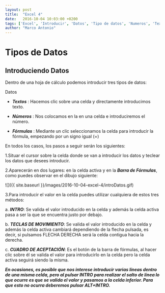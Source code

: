 ```yaml
---
layout: post
title:  "Excel 4"
date:   2016-10-04 10:03:00 +0200
tags: ['Excel', 'Introducir', 'Datos', 'Tipo de datos', 'Numeros', 'Textos', 'Formulas']
author: "Marco Antonio"
---
```


# Tipos de Datos

## Introduciendo Datos

Dentro de una hoja de cálculo podemos introducir tres tipos de datos:

Datos

+ ***Textos***
	: Hacemos clic sobre una celda y directamente introducimos texto.

+ ***Números***
	: Nos colocamos en la en una celda e introduciremos el número.
+ ***Fórmulas***
	: Mediante un clic seleccionamos la celda para introducir la fórmula, empezando por un signo igual (=)

En todos los casos, los pasos a seguir serán los siguientes: 

1.Situar el cursor sobre la celda donde se van a introducir los datos y teclear los datos que desees introducir.

2.Aparecerán en dos lugares: en la celda activa y en la ***Barra de Fórmulas***, como puedes observar en el dibujo siguiente: 

![]({{ site.baseurl }}/images/2016-10-04-excel-4/introDatos.gif)

3.Para introducir el valor en la celda puedes utilizar cualquiera de estos tres métodos:

a. ***INTRO***: Se valida el valor introducido en la celda y además la celda activa pasa a ser la que se encuentra justo por debajo.

b. ***TECLAS DE MOVIMIENTO***: Se valida el valor introducido en la celda y además la celda activa cambiará dependiendo de la flecha pulsada, es decir, si pulsamos FLECHA DERECHA será la celda contigua hacia la derecha.

c. ***CUADRO DE ACEPTACIÓN***: Es el botón  de la barra de fórmulas, al hacer clic sobre él se valida el valor para introducirlo en la celda pero la celda activa seguirá siendo la misma. 

***En ocasiones, es posible que nos interese introducir varias líneas dentro de una misma celda, pero al pulsar INTRO para realizar el salto de línea lo que ocurre es que se valida el valor y pasamos a la celda inferior. Para que esto no ocurra deberemos pulsar ALT+INTRO.***

